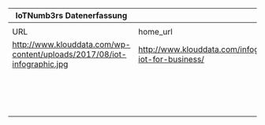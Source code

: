 |IoTNumb3rs Datenerfassung|||||||||||
| ---- | ---- | ---- | ---- | ---- | ---- | ---- | ---- | ---- | ---- | ---- |
||||||||||||
|URL|home_url|filename|device_class|device_count|market_class|market_volume|prognosis_year|publication_year|authorship_class|Dropbox folder|
|http://www.klouddata.com/wp-content/uploads/2017/08/iot-infographic.jpg|http://www.klouddata.com/infographic/leverage-iot-for-business/|file5_iot-infographic.jpg|generic IoT|34000000000|||2020||company|marielledemuth/20181113-0000|
||||||amount IoT devices|24000000000|not indicated|2015|company|marielledemuth/20181113-0000|
||||||spent on IoT solutions|6E+12|2020|2015|company|marielledemuth/20181113-0000|
